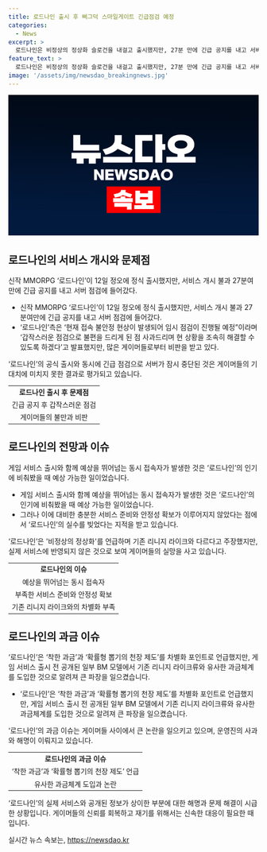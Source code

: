 ```yaml
---
title: 로드나인 출시 후 삐그덕 스마일게이트 긴급점검 예정
categories:
  - News
excerpt: >
  로드나인은 비정상의 정상화 슬로건을 내걸고 출시했지만, 27분 만에 긴급 공지를 내고 서버 점검에 들어갔다. 이로써 게이머들의 실망을 사고, 이전에도 과금 논란 등을 빚은 로드나인은 출시와 함께 또다시 운영 실수로 인한 문제를 겪고 있다. 게이머들은 기대를 품고 있었지만, 출시와 거의 동시에 이러한 문제를 겪으며 실망과 우려를 표현하고 있다.
feature_text: >
  로드나인은 비정상의 정상화 슬로건을 내걸고 출시했지만, 27분 만에 긴급 공지를 내고 서버 점검에 들어갔다. 이로써 게이머들의 실망을 사고, 이전에도 과금 논란 등을 빚은 로드나인은 출시와 함께 또다시 운영 실수로 인한 문제를 겪고 있다. 게이머들은 기대를 품고 있었지만, 출시와 거의 동시에 이러한 문제를 겪으며 실망과 우려를 표현하고 있다.
image: '/assets/img/newsdao_breakingnews.jpg'
---
```


<p><img src="/assets/img/newsdao_breakingnews.jpg" alt="bookingtag 속보" /></p>

<h2 data-ke-size="size26">로드나인의 서비스 개시와 문제점</h2>

<p data-ke-size="size16">신작 MMORPG ‘로드나인’이 12일 정오에 정식 출시했지만, 서비스 개시 불과 27분여만에 긴급 공지를 내고 서버 점검에 들어갔다.</p>

<ul>
  <li>신작 MMORPG ‘로드나인’이 12일 정오에 정식 출시했지만, 서비스 개시 불과 27분여만에 긴급 공지를 내고 서버 점검에 들어갔다.</li>
  <li>‘로드나인’측은 ‘현재 접속 불안정 현상이 발생되어 임시 점검이 진행될 예정”이라며 ‘갑작스러운 점검으로 불편을 드리게 된 점 사과드리며 현 상황을 조속히 해결할 수 있도록 하겠다’고 발표했지만, 많은 게이머들로부터 비판을 받고 있다.</li>
</ul>

<p data-ke-size="size16">‘로드나인’의 공식 출시와 동시에 긴급 점검으로 서버가 잠시 중단된 것은 게이머들의 기대치에 미치지 못한 결과로 평가되고 있습니다.</p>

<table>
  <tr>
    <td style="text-align: center; height: 17px;"><b>로드나인 출시 후 문제점</b></td>
  </tr>
  <tr>
    <td style="text-align: center; height: 17px;">긴급 공지 후 갑작스러운 점검</td>
  </tr>
  <tr>
    <td style="text-align: center; height: 17px;">게이머들의 불만과 비판</td>
  </tr>
</table>

<h2 data-ke-size="size26">로드나인의 전망과 이슈</h2>

<p data-ke-size="size16">게임 서비스 출시와 함께 예상을 뛰어넘는 동시 접속자가 발생한 것은 ‘로드나인’의 인기에 비춰봤을 때 예상 가능한 일이었습니다.</p>

<ul>
  <li>게임 서비스 출시와 함께 예상을 뛰어넘는 동시 접속자가 발생한 것은 ‘로드나인’의 인기에 비춰봤을 때 예상 가능한 일이었습니다.</li>
  <li>그러나 이에 대비한 충분한 서비스 준비와 안정성 확보가 이루어지지 않았다는 점에서 ‘로드나인’의 실수를 빚었다는 지적을 받고 있습니다.</li>
</ul>

<p data-ke-size="size16">‘로드나인’은 '비정상의 정상화'를 언급하며 기존 리니지 라이크와 다르다고 주장했지만, 실제 서비스에 반영되지 않은 것으로 보여 게이머들의 실망을 사고 있습니다.</p>

<table>
  <tr>
    <td style="text-align: center; height: 17px;"><b>로드나인의 이슈</b></td>
  </tr>
  <tr>
    <td style="text-align: center; height: 17px;">예상을 뛰어넘는 동시 접속자</td>
  </tr>
  <tr>
    <td style="text-align: center; height: 17px;">부족한 서비스 준비와 안정성 확보</td>
  </tr>
  <tr>
    <td style="text-align: center; height: 17px;">기존 리니지 라이크와의 차별화 부족</td>
  </tr>
</table>

<h2 data-ke-size="size26">로드나인의 과금 이슈</h2>

<p data-ke-size="size16">‘로드나인’은 ‘착한 과금’과 ‘확률형 뽑기의 천장 제도’를 차별화 포인트로 언급했지만, 게임 서비스 출시 전 공개된 일부 BM 모델에서 기존 리니지 라이크류와 유사한 과금체계를 도입한 것으로 알려져 큰 파장을 일으켰습니다.</p>

<ul>
  <li>‘로드나인’은 ‘착한 과금’과 ‘확률형 뽑기의 천장 제도’를 차별화 포인트로 언급했지만, 게임 서비스 출시 전 공개된 일부 BM 모델에서 기존 리니지 라이크류와 유사한 과금체계를 도입한 것으로 알려져 큰 파장을 일으켰습니다.</li>
</ul>

<p data-ke-size="size16">‘로드나인’의 과금 이슈는 게이머들 사이에서 큰 논란을 일으키고 있으며, 운영진의 사과와 해명이 이뤄지고 있습니다.</p>

<table>
  <tr>
    <td style="text-align: center; height: 17px;"><b>로드나인의 과금 이슈</b></td>
  </tr>
  <tr>
    <td style="text-align: center; height: 17px;">‘착한 과금’과 ‘확률형 뽑기의 천장 제도’ 언급</td>
  </tr>
  <tr>
    <td style="text-align: center; height: 17px;">유사한 과금체계 도입과 논란</td>
  </tr>
</table>

<p data-ke-size="size16">‘로드나인’의 실제 서비스와 공개된 정보가 상이한 부분에 대한 해명과 문제 해결이 시급한 상황입니다. 게이머들의 신뢰를 회복하고 재기를 위해서는 신속한 대응이 필요한 때입니다.</p>
실시간 뉴스 속보는, <a href="https://newsdao.kr" rel="dofollow">https://newsdao.kr</a>


